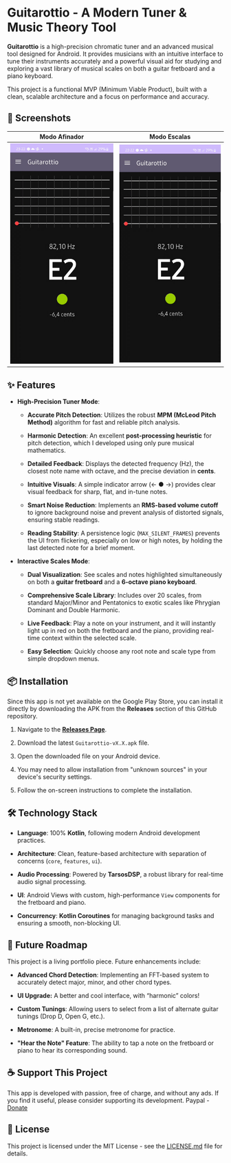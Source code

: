 # Guitarottio - A Modern Tuner & Music Theory Tool

**Guitarottio** is a high-precision chromatic tuner and an advanced musical tool designed for Android. It provides musicians with an intuitive interface to tune their instruments accurately and a powerful visual aid for studying and exploring a vast library of musical scales on both a guitar fretboard and a piano keyboard.

This project is a functional MVP (Minimum Viable Product), built with a clean, scalable architecture and a focus on performance and accuracy.

## 📸 Screenshots

|Modo Afinador|Modo Escalas|
|---|---|
|![ecrã do afinador](https://github.com/DEVmayCRY/guitarrotio/blob/main/assets/2.png)|![ecrã das escalas](https://github.com/DEVmayCRY/guitarrotio/blob/main/assets/2.png)|

## ✨ Features

- **High-Precision Tuner Mode**:
    
    - **Accurate Pitch Detection**: Utilizes the robust **MPM (McLeod Pitch Method)** algorithm for fast and reliable pitch analysis.

    - **Harmonic Detection**: An excellent **post-processing heuristic** for pitch detection, which I developed using only pure musical mathematics.
        
    - **Detailed Feedback**: Displays the detected frequency (Hz), the closest note name with octave, and the precise deviation in **cents**.
        
    - **Intuitive Visuals**: A simple indicator arrow (← ● →) provides clear visual feedback for sharp, flat, and in-tune notes.
        
    - **Smart Noise Reduction**: Implements an **RMS-based volume cutoff** to ignore background noise and prevent analysis of distorted signals, ensuring stable readings.
        
    - **Reading Stability**: A persistence logic (`MAX_SILENT_FRAMES`) prevents the UI from flickering, especially on low or high notes, by holding the last detected note for a brief moment.


        
- **Interactive Scales Mode**:
    
    - **Dual Visualization**: See scales and notes highlighted simultaneously on both a **guitar fretboard** and a **6-octave piano keyboard**.
        
    - **Comprehensive Scale Library**: Includes over 20 scales, from standard Major/Minor and Pentatonics to exotic scales like Phrygian Dominant and Double Harmonic.
        
    - **Live Feedback**: Play a note on your instrument, and it will instantly light up in red on both the fretboard and the piano, providing real-time context within the selected scale.
        
    - **Easy Selection**: Quickly choose any root note and scale type from simple dropdown menus.
        

## 📦 Installation

Since this app is not yet available on the Google Play Store, you can install it directly by downloading the APK from the **Releases** section of this GitHub repository.

1. Navigate to the [**Releases Page**](https://github.com/DEVmayCRY/guitarottio/releases "null").
    
2. Download the latest `Guitarottio-vX.X.apk` file.
    
3. Open the downloaded file on your Android device.
    
4. You may need to allow installation from "unknown sources" in your device's security settings.
    
5. Follow the on-screen instructions to complete the installation.
    

## 🛠️ Technology Stack

- **Language**: 100% **Kotlin**, following modern Android development practices.
    
- **Architecture**: Clean, feature-based architecture with separation of concerns (`core`, `features`, `ui`).
    
- **Audio Processing**: Powered by **TarsosDSP**, a robust library for real-time audio signal processing.
    
- **UI**: Android Views with custom, high-performance `View` components for the fretboard and piano.
    
- **Concurrency**: **Kotlin Coroutines** for managing background tasks and ensuring a smooth, non-blocking UI.
    

## 🚀 Future Roadmap

This project is a living portfolio piece. Future enhancements include:

- **Advanced Chord Detection**: Implementing an FFT-based system to accurately detect major, minor, and other chord types.
    
- **UI Upgrade:** A better and cool interface, with “harmonic” colors!
    
- **Custom Tunings**: Allowing users to select from a list of alternate guitar tunings (Drop D, Open G, etc.).
    
- **Metronome**: A built-in, precise metronome for practice.
    
- **"Hear the Note" Feature**: The ability to tap a note on the fretboard or piano to hear its corresponding sound.
    

## ☕ Support This Project

This app is developed with passion, free of charge, and without any ads. If you find it useful, please consider supporting its development.
Paypal - [Donate](https://www.paypal.com/donate/?hosted_button_id=GSFW5XEUS525N)

## 📜 License

This project is licensed under the MIT License - see the [LICENSE.md](https://github.com/DEVmayCRY/guitarrotio/blob/main/LICENSE) file for details.